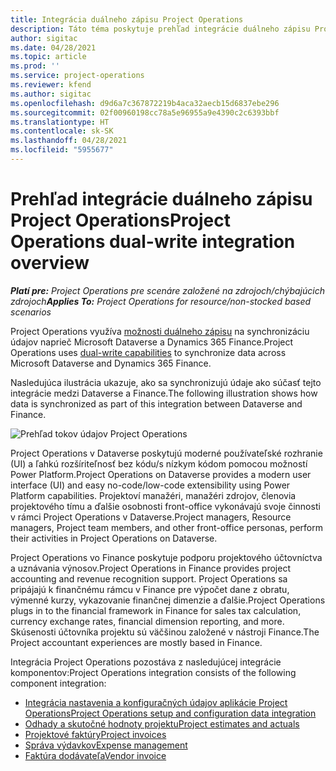 ```yaml
---
title: Integrácia duálneho zápisu Project Operations
description: Táto téma poskytuje prehľad integrácie duálneho zápisu Project Operations.
author: sigitac
ms.date: 04/28/2021
ms.topic: article
ms.prod: ''
ms.service: project-operations
ms.reviewer: kfend
ms.author: sigitac
ms.openlocfilehash: d9d6a7c367872219b4aca32aecb15d6837ebe296
ms.sourcegitcommit: 02f00960198cc78a5e96955a9e4390c2c6393bbf
ms.translationtype: HT
ms.contentlocale: sk-SK
ms.lasthandoff: 04/28/2021
ms.locfileid: "5955677"
---
```

# <a name="project-operations-dual-write-integration-overview"></a><span data-ttu-id="0cd50-103">Prehľad integrácie duálneho zápisu Project Operations</span><span class="sxs-lookup"><span data-stu-id="0cd50-103">Project Operations dual-write integration overview</span></span>

<span data-ttu-id="0cd50-104">_**Platí pre:** Project Operations pre scenáre založené na zdrojoch/chýbajúcich zdrojoch_</span><span class="sxs-lookup"><span data-stu-id="0cd50-104">_**Applies To:** Project Operations for resource/non-stocked based scenarios_</span></span>

<span data-ttu-id="0cd50-105">Project Operations využíva [možnosti duálneho zápisu](/dynamics365/fin-ops-core/dev-itpro/data-entities/dual-write/dual-write-home-page) na synchronizáciu údajov naprieč Microsoft Dataverse a Dynamics 365 Finance.</span><span class="sxs-lookup"><span data-stu-id="0cd50-105">Project Operations uses [dual-write capabilities](/dynamics365/fin-ops-core/dev-itpro/data-entities/dual-write/dual-write-home-page) to synchronize data across Microsoft Dataverse and Dynamics 365 Finance.</span></span>

<span data-ttu-id="0cd50-106">Nasledujúca ilustrácia ukazuje, ako sa synchronizujú údaje ako súčasť tejto integrácie medzi Dataverse a Finance.</span><span class="sxs-lookup"><span data-stu-id="0cd50-106">The following illustration shows how data is synchronized as part of this integration between Dataverse and Finance.</span></span>

![Prehľad tokov údajov Project Operations](./media/ProjectOperationsFlows.jpg)

<span data-ttu-id="0cd50-108">Project Operations v Dataverse poskytujú moderné používateľské rozhranie (UI) a ľahkú rozšíriteľnosť bez kódu/s nízkym kódom pomocou možností Power Platform.</span><span class="sxs-lookup"><span data-stu-id="0cd50-108">Project Operations on Dataverse provides a modern user interface (UI) and easy no-code/low-code extensibility using Power Platform capabilities.</span></span> <span data-ttu-id="0cd50-109">Projektoví manažéri, manažéri zdrojov, členovia projektového tímu a ďalšie osobnosti front-office vykonávajú svoje činnosti v rámci Project Operations v Dataverse.</span><span class="sxs-lookup"><span data-stu-id="0cd50-109">Project managers, Resource managers, Project team members, and other front-office personas, perform their activities in Project Operations on Dataverse.</span></span>

<span data-ttu-id="0cd50-110">Project Operations vo Finance poskytuje podporu projektového účtovníctva a uznávania výnosov.</span><span class="sxs-lookup"><span data-stu-id="0cd50-110">Project Operations in Finance provides project accounting and revenue recognition support.</span></span> <span data-ttu-id="0cd50-111">Project Operations sa pripájajú k finančnému rámcu v Finance pre výpočet dane z obratu, výmenné kurzy, vykazovanie finančnej dimenzie a ďalšie.</span><span class="sxs-lookup"><span data-stu-id="0cd50-111">Project Operations plugs in to the financial framework in Finance for sales tax calculation, currency exchange rates, financial dimension reporting, and more.</span></span> <span data-ttu-id="0cd50-112">Skúsenosti účtovníka projektu sú väčšinou založené v nástroji Finance.</span><span class="sxs-lookup"><span data-stu-id="0cd50-112">The Project accountant experiences are mostly based in Finance.</span></span>

<span data-ttu-id="0cd50-113">Integrácia Project Operations pozostáva z nasledujúcej integrácie komponentov:</span><span class="sxs-lookup"><span data-stu-id="0cd50-113">Project Operations integration consists of the following component integration:</span></span>


- [<span data-ttu-id="0cd50-114">Integrácia nastavenia a konfiguračných údajov aplikácie Project Operations</span><span class="sxs-lookup"><span data-stu-id="0cd50-114">Project Operations setup and configuration data integration</span></span>](resource-dual-write-setup-integration.md) 
- [<span data-ttu-id="0cd50-115">Odhady a skutočné hodnoty projektu</span><span class="sxs-lookup"><span data-stu-id="0cd50-115">Project estimates and actuals</span></span>](resource-dual-write-estimates-actuals.md)
- [<span data-ttu-id="0cd50-116">Projektové faktúry</span><span class="sxs-lookup"><span data-stu-id="0cd50-116">Project invoices</span></span>](resource-dual-write-project-invoice.md)
- [<span data-ttu-id="0cd50-117">Správa výdavkov</span><span class="sxs-lookup"><span data-stu-id="0cd50-117">Expense management</span></span>](resource-dual-write-expense.md)
- [<span data-ttu-id="0cd50-118">Faktúra dodávateľa</span><span class="sxs-lookup"><span data-stu-id="0cd50-118">Vendor invoice</span></span>](resource-dual-write-vendor-invoice.md)

